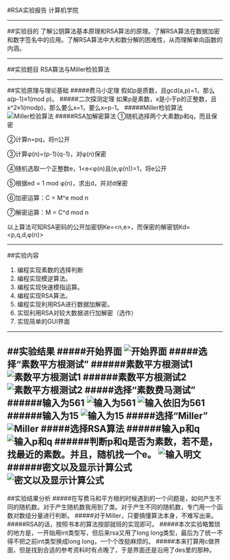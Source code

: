 #RSA实验报告 计算机学院

----------

##实验目的 
了解公钥算法基本原理和RSA算法的原理。了解RSA算法在数据加密和数字签名中的应用。了解RSA算法中大和数分解的困难性，从而理解单向函数的内涵。

----------

##实验题目 
RSA算法与Miller检验算法

----------

##实验原理与理论基础 
#####费马小定理
假如p是质数，且gcd(a,p)=1，那么 a(p-1)≡1(mod p)。
#####二次探测定理
如果p是素数，x是小于p的正整数，且x^2≡1(modp)，那么要么x=1，要么x=p-1。
#####Miller检验算法
![Miller检验算法](https://i.imgur.com/pZVC48F.jpg)
#####RSA加解密算法
①随机选择两个大素数p和q，而且保密

②计算n=pq，将n公开

③计算φ(n)=(p-1)(q-1)，对φ(n)保密

④随机选取一个正整数e，1<e<φ(n)且(e,φ(n))=1，将e公开

⑤根据ed = 1 mod φ(n)，求出d，并对d保密

⑥加密运算：C = M^e mod n

⑦解密运算：M = C^d mod n

以上算法可知RSA密码的公开加密钥Ke=<n,e>，而保密的解密钥Kd=<p,q,d,φ(n)>

----------
##实验内容
1. 编程实现素数的选择判断 
2. 编程实现模逆算法。 
3. 编程实现快速模指运算。
4. 编程实现RSA算法。 
5. 编程实现利用RSA进行数据加解密。 
6. 实现利用RSA对较大数据进行加解密（选作）
7. 实现简单的GUI界面

----------
##实验结果
#####开始界面
![开始界面](https://i.imgur.com/OvyaXIB.png)
#####选择“素数平方根测试”
######素数平方根测试1
![素数平方根测试1](https://i.imgur.com/27tLaSJ.png)
######素数平方根测试2
![素数平方根测试2](https://i.imgur.com/3tv8xhZ.png)
#####选择“素数费马测试”
######输入为561
![输入为561](https://i.imgur.com/2bWvpGi.png)
![输入依旧为561](https://i.imgur.com/KTZwHDE.png)
######输入为15
![输入为15](https://i.imgur.com/1bLoEkM.png)
#####选择“Miller”
![Miller](https://i.imgur.com/pJVr5cK.png)
#####选择RSA算法
######输入p和q
![输入p和q](https://i.imgur.com/93vP4kN.png)
######判断p和q是否为素数，若不是，找最近的素数。并且，随机找一个e。
![输入明文](https://i.imgur.com/TaJ9uR5.png)
######密文以及显示计算公式
![密文以及显示计算公式](https://i.imgur.com/Oe0fOux.png)
----------
##实验结果分析
#####在写费马和平方根的时候遇到的一个问题是，如何产生不同的随机数。对于产生随机数我用到了类。对于产生不同的随机数，专门用一个函数对数组分量进行判断。
#####对于Miller，只要搞懂算法本身，不难写出来。
#####RSA的话，按照书本的算法按部就班的实现即可。
#####本次实验略繁琐的地方是，一开始用int类型写，但后来rsa又用了long long类型，最后为了统一不得不把之前int类型换成long long，一个个改挺麻烦的。
#####本来打算用c做界面，但是找到合适的参考资料时有点晚了，于是界面还是沿用了des里的那种。
